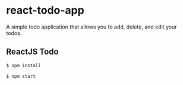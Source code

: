# react-todo-app

A simple todo application that allows you to add, delete, and edit your todos.

## ReactJS Todo


```sh
$ npm install
```

```sh
$ npm start
```
